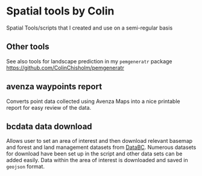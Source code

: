 # Spatial tools by Colin
Spatial Tools/scripts that I created and use on a semi-regular basis


## Other tools

See also tools for landscape prediction in my `pemgeneratr` package https://github.com/ColinChisholm/pemgeneratr


## avenza waypoints report

Converts point data collected using Avenza Maps into a nice printable report for easy review of the data.


## bcdata data download

Allows user to set an area of interest and then download relevant basemap and forest and land management datasets from [DataBC](https://data.gov.bc.ca).
Numerous datasets for download have been set up in the script and other data sets can be added easily.  Data within the area of interest is downloaded and saved in `geojson` format.  
